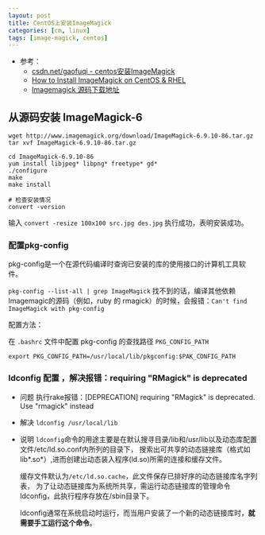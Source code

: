 ```yaml
---
layout: post
title: CentOS上安装ImageMagick
categories: [cm, linux]
tags: [image-magick, centos]
---
```


* 参考： 
  * [csdn.net/gaofuqi - centos安装ImageMagick](https://blog.csdn.net/gaofuqi/article/details/26698547)
  * [How to Install ImageMagick on CentOS & RHEL](https://tecadmin.net/install-imagemagick-on-centos-rhel/)
  * [Imagemagick 源码下载地址](http://www.imagemagick.org/download/)



## 从源码安装 ImageMagick-6

~~~
wget http://www.imagemagick.org/download/ImageMagick-6.9.10-86.tar.gz
tar xvf ImageMagick-6.9.10-86.tar.gz

cd ImageMagick-6.9.10-86
yum install libjpeg* libpng* freetype* gd*
./configure
make
make install

# 检查安装情况
convert -version
~~~

输入 `convert -resize 100x100 src.jpg des.jpg`  执行成功，表明安装成功。


### 配置pkg-config

pkg-config是一个在源代码编译时查询已安装的库的使用接口的计算机工具软件。

`pkg-config --list-all | grep ImageMagick` 找不到的话，编译其他依赖Imagemagic的源码（例如，ruby 的 rmagick）的时候，会报错：`Can't find ImageMagick with pkg-config`

配置方法：

在 `.bashrc` 文件中配置 pkg-config 的查找路径 `PKG_CONFIG_PATH`

~~~
export PKG_CONFIG_PATH=/usr/local/lib/pkgconfig:$PAK_CONFIG_PATH
~~~

### ldconfig 配置 ，解决报错：requiring "RMagick" is deprecated

* 问题
  执行rake报错：[DEPRECATION] requiring "RMagick" is deprecated. Use "rmagick" instead

* 解决
  `ldconfig /usr/local/lib`

* 说明
   `ldconfig`命令的用途主要是在默认搜寻目录/lib和/usr/lib以及动态库配置文件/etc/ld.so.conf内所列的目录下，
   搜索出可共享的动态链接库（格式如lib*.so*）,进而创建出动态装入程序(ld.so)所需的连接和缓存文件。
   
   缓存文件默认为`/etc/ld.so.cache`，此文件保存已排好序的动态链接库名字列表，
   为了让动态链接库为系统所共享，需运行动态链接库的管理命令ldconfig，此执行程序存放在/sbin目录下。

  ldconfig通常在系统启动时运行，而当用户安装了一个新的动态链接库时，**就需要手工运行这个命令**。









